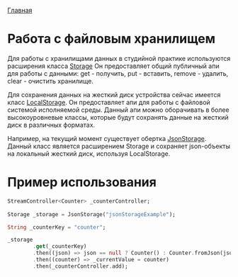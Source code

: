 [Главная](../main.md)

# Работа с файловым хранилищем

Для работы с хранилищами данных в студийной практике используются расширения класса [Storage][storage_link]
Он предоставляет общий публичный апи для работы с данными: get - получить, put - вставить, remove - удалить, 
clear - очистить хранилище.

Для сохранения данных на жесткий диск устройства сейчас имеется класс [LocalStorage][local_storage_link].
Он предоставляет апи для работы с файловой системой исполняемой среды. Данный апи можно оборачивать
в более высокоуровневые классы, которые будут сохранять данные на жесткий диск в различных форматах.

Например, на текущий момент существует обертка [JsonStorage][json_storage_link].
Данный класс является расширением Storage и сохраняет json-объекты на локальный жесткий диск, используя
LocalStorage.

# Пример использования

```dart
StreamController<Counter> _counterController;
 
Storage _storage = JsonStorage("jsonStorageExample");

String _counterKey = "counter";

_storage
        .get(_counterKey)
        .then((json) => json == null ? Counter() : Counter.fromJson(json))
        .then((counter) => _currentValue = counter)
        .then(_counterController.add);
```

[local_storage_link]:../../template/lib/interactor/common/storage/localstorage.dart
[json_storage_link]:../../storage/lib/impl/json_storage.dart
[storage_link]:../../storage/lib/base/storage.dart
